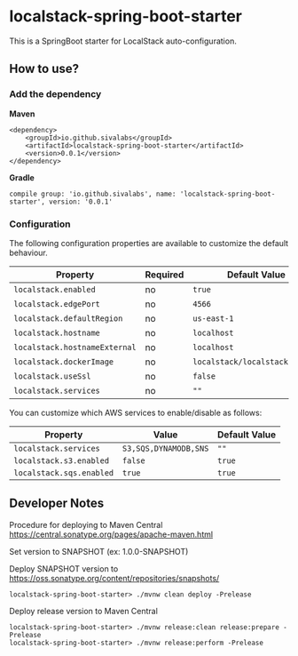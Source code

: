 # localstack-spring-boot-starter

This is a SpringBoot starter for LocalStack auto-configuration.

## How to use?

### Add the dependency

**Maven** 

```
<dependency>
    <groupId>io.github.sivalabs</groupId>
    <artifactId>localstack-spring-boot-starter</artifactId>
    <version>0.0.1</version>
</dependency>
```

**Gradle**

`compile group: 'io.github.sivalabs', name: 'localstack-spring-boot-starter', version: '0.0.1'`

### Configuration

The following configuration properties are available to customize the default behaviour.

| Property | Required | Default Value |
| --- | --- | --- |
| `localstack.enabled` | no | `true` |
| `localstack.edgePort` | no | `4566` |
| `localstack.defaultRegion` | no | `us-east-1` |
| `localstack.hostname` | no | `localhost` |
| `localstack.hostnameExternal` | no | `localhost` |
| `localstack.dockerImage` | no | `localstack/localstack:0.10.8` |
| `localstack.useSsl` | no | `false` |
| `localstack.services` | no | `""` |

You can customize which AWS services to enable/disable as follows:

| Property  | Value | Default Value |
| --- | --- | --- |
| `localstack.services` | `S3,SQS,DYNAMODB,SNS` | `""`|
| `localstack.s3.enabled` | `false` | `true`|
| `localstack.sqs.enabled` | `true` | `true`|


## Developer Notes

Procedure for deploying to Maven Central https://central.sonatype.org/pages/apache-maven.html

Set version to SNAPSHOT (ex: 1.0.0-SNAPSHOT)

Deploy SNAPSHOT version to https://oss.sonatype.org/content/repositories/snapshots/

`localstack-spring-boot-starter> ./mvnw clean deploy -Prelease`

Deploy release version to Maven Central

```
localstack-spring-boot-starter> ./mvnw release:clean release:prepare -Prelease
localstack-spring-boot-starter> ./mvnw release:perform -Prelease
```
